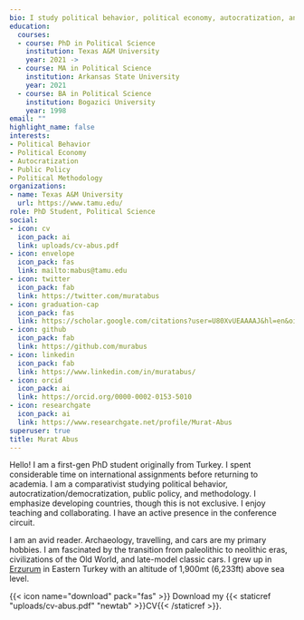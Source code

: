 ```yaml
---
bio: I study political behavior, political economy, autocratization, and methodology.
education:
  courses:
  - course: PhD in Political Science
    institution: Texas A&M University
    year: 2021 ->
  - course: MA in Political Science
    institution: Arkansas State University
    year: 2021
  - course: BA in Political Science
    institution: Bogazici University
    year: 1998
email: ""
highlight_name: false
interests:
- Political Behavior
- Political Economy
- Autocratization
- Public Policy
- Political Methodology
organizations:
- name: Texas A&M University
  url: https://www.tamu.edu/
role: PhD Student, Political Science
social:
- icon: cv
  icon_pack: ai
  link: uploads/cv-abus.pdf
- icon: envelope
  icon_pack: fas
  link: mailto:mabus@tamu.edu
- icon: twitter
  icon_pack: fab
  link: https://twitter.com/muratabus
- icon: graduation-cap
  icon_pack: fas
  link: https://scholar.google.com/citations?user=U80XvUEAAAAJ&hl=en&oi=ao
- icon: github
  icon_pack: fab
  link: https://github.com/murabus
- icon: linkedin
  icon_pack: fab
  link: https://www.linkedin.com/in/muratabus/
- icon: orcid
  icon_pack: ai
  link: https://orcid.org/0000-0002-0153-5010
- icon: researchgate
  icon_pack: ai
  link: https://www.researchgate.net/profile/Murat-Abus
superuser: true
title: Murat Abus
---
```


Hello! I am a first-gen PhD student originally from Turkey. I spent considerable time on international assignments before returning to academia. I am a comparativist studying political behavior, autocratization/democratization, public policy, and methodology. I emphasize developing countries, though this is not exclusive. I enjoy teaching and collaborating. I have an active presence in the conference circuit.

I am an avid reader. Archaeology, travelling, and cars are my primary hobbies. I am fascinated by the transition from paleolithic to neolithic eras, civilizations of the Old World, and late-model classic cars. I grew up in [Erzurum](https://en.wikipedia.org/wiki/Erzurum) in Eastern Turkey with an altitude of 1,900mt (6,233ft) above sea level.

{{< icon name="download" pack="fas" >}} Download my {{< staticref "uploads/cv-abus.pdf" "newtab" >}}CV{{< /staticref >}}.
